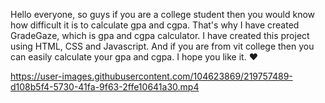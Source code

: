 
Hello everyone, so guys if you are a college student then you would know how difficult it is to calculate gpa and cgpa. That's why I have created GradeGaze, which is gpa and cgpa calculator. I have created this project using HTML, CSS and Javascript. And if you are from vit college then you can easily calculate your gpa and cgpa. 
I hope you like it. ❤️



https://user-images.githubusercontent.com/104623869/219757489-d108b5f4-5730-41fa-9f63-2ffe10641a30.mp4


